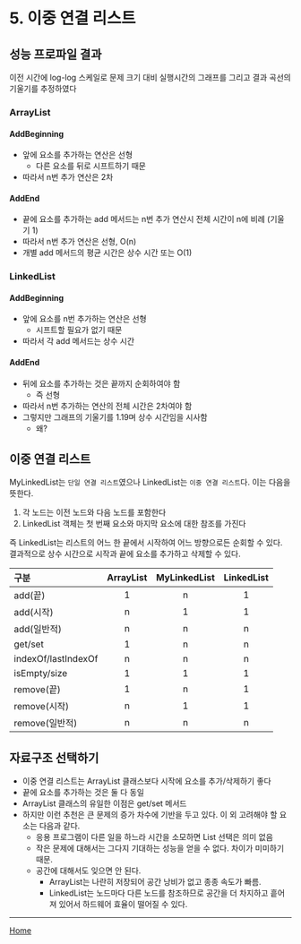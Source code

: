 # 5. 이중 연결 리스트

## 성능 프로파일 결과
이전 시간에 log-log 스케일로 문제 크기 대비 실행시간의 그래프를 그리고 결과 곡선의 기울기를 추정하였다

### ArrayList

#### AddBeginning
- 앞에 요소를 추가하는 연산은 선형
    - 다른 요소를 뒤로 시프트하기 때문
- 따라서 n번 추가 연산은 2차

#### AddEnd
- 끝에 요소를 추가하는 add 메서드는 n번 추가 연산시 전체 시간이 n에 비례 (기울기 1)
- 따라서 n번 추가 연산은 선형, O(n)
- 개별 add 메서드의 평균 시간은 상수 시간 또는 O(1)



### LinkedList

#### AddBeginning
- 앞에 요소를 n번 추가하는 연산은 선형
    - 시프트할 필요가 없기 때문
- 따라서 각 add 메서드는 상수 시간 

#### AddEnd
- 뒤에 요소를 추가하는 것은 끝까지 순회하여야 함
    - 즉 선형
- 따라서 n번 추가하는 연산의 전체 시간은 2차여야 함
- 그렇지만 그래프의 기울기를 1.19며 상수 시간임을 시사함
    - 왜?

## 이중 연결 리스트
MyLinkedList는 `단일 연결 리스트`였으나 LinkedList는 `이중 연결 리스트`다. 이는 다음을 뜻한다.

1. 각 노드는 이전 노드와 다음 노드를 포함한다
1. LinkedList 객체는 첫 번째 요소와 마지막 요소에 대한 참조를 가진다

즉 LinkedList는 리스트의 어느 한 끝에서 시작하여 어느 방향으로든 순회할 수 있다.
결과적으로 상수 시간으로 시작과 끝에 요소를 추가하고 삭제할 수 있다.

| 구분                | ArrayList | MyLinkedList | LinkedList |
|:-------------------|:---------:|:------------:|:----------:|
|add(끝)              | 1         | n            | 1         |
|add(시작)            | n         | 1            | 1          |
|add(일반적)           | n         | n            | n         |
|get/set             | 1         | n            | n          |
|indexOf/lastIndexOf | n         | n            | n          | 
|isEmpty/size        | 1         | 1            | 1          |
|remove(끝)           | 1         | n            | 1         |
|remove(시작)         | n         | 1            | 1          |
|remove(일반적)        | n         | n           | n          |

## 자료구조 선택하기

- 이중 연결 리스트는 ArrayList 클래스보다 시작에 요소를 추가/삭제하기 좋다
- 끝에 요소를 추가하는 것은 둘 다 동일
- ArrayList 클래스의 유일한 이점은 get/set 메서드
- 하지만 이런 추천은 큰 문제의 증가 차수에 기반을 두고 있다. 이 외 고려해야 할 요소는 다음과 같다.
    - 응용 프로그램이 다른 일을 하느라 시간을 소모하면 List 선택은 의미 없음
    - 작은 문제에 대해서는 그다지 기대하는 성능을 얻을 수 없다. 차이가 미미하기 때문.
    - 공간에 대해서도 잊으면 안 된다. 
        - ArrayList는 나란히 저장되어 공간 낭비가 없고 종종 속도가 빠름.
        - LinkedList는 노드마다 다른 노드를 참조하므로 공간을 더 차지하고 흩어져 있어서 하드웨어 효율이 떨어질 수 있다.
    
---
[Home](../README.md)
